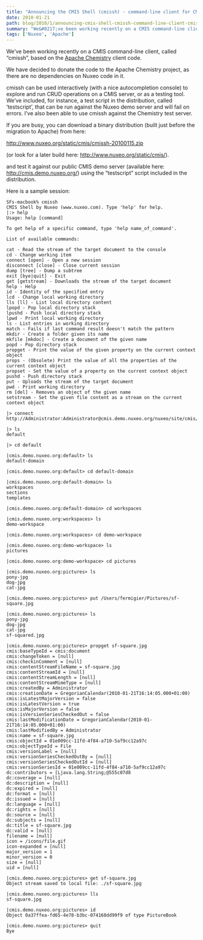 ```yaml
---
title: "Announcing the CMIS Shell (cmissh) - command-line client for CMIS"
date: 2010-01-21
path: blog/2010/1/announcing-cmis-shell-cmissh-command-line-client-cmis
summary: "We&#8217;ve been working recently on a CMIS command-line client, called &#8220;cmissh&#8221;, based on the Apache Chemistry client code."
tags: ['Nuxeo', 'Apache']
---
```


<p>We&#8217;ve been working recently on a CMIS command-line client, called
&#8220;cmissh&#8221;, based on the <a href="https://chemistry.apache.org/">Apache Chemistry</a>
client code.</p> 
<p>We have decided to donate the code to the Apache Chemistry project, as
there are no dependencies on Nuxeo code in it.</p> 
<p>cmissh can be used interactively (with a nice autocompletion console)
to explore and run CRUD operations on a CMIS server, or as a testing
tool. We&#8217;ve included, for instance, a test script in the distribution,
called &#8216;testscript&#8217;, that can be run against the Nuxeo demo server and
will fail on errors. I&#8217;ve also been able to use cmissh against the
Chemistry test server.</p> 
<p>If you are busy, you can download a binary distribution (built just
before the migration to Apache) from here:</p> 
<p><a href="http://www.nuxeo.org/static/cmis/cmissh-20100115.zip">http://www.nuxeo.org/static/cmis/cmissh-20100115.zip</a></p> 
<p>(or look for a later build here: <a href="http://www.nuxeo.org/static/cmis/">http://www.nuxeo.org/static/cmis/</a>).</p> 
<p>and test it against our public CMIS demo server (available here:
<a href="http://cmis.demo.nuxeo.org/">http://cmis.demo.nuxeo.org/</a>) using the &#8220;testscript&#8221; script included
in the distribution.</p> 
<p>Here is a sample session:</p> 

<pre><code class="prettyprint lang-text">SFs-macbook% cmissh
CMIS Shell by Nuxeo (www.nuxeo.com). Type 'help' for help.
|:&gt; help
Usage: help [command]

To get help of a specific command, type 'help name_of_command'.

List of available commands:

cat - Read the stream of the target document to the console
cd - Change working item
connect [open] - Open a new session
disconnect [close] - Close current session
dump [tree] - Dump a subtree
exit [bye|quit] - Exit
get [getstream] - Downloads the stream of the target document
help - Help
id - Identity of the specified entry
lcd - Change local working directory
lls [ll] - List local directory content
lpopd - Pop local directory stack
lpushd - Push local directory stack
lpwd - Print local working directory
ls - List entries in working directory
match - Fails if last command result doesn't match the pattern
mkdir - Create a folder given its name
mkfile [mkdoc] - Create a document of the given name
popd - Pop directory stack
propget - Print the value of the given property on the current context object
props - (Obsolete) Print the value of all the properties of the current context object
propset - Set the value of a property on the current context object
pushd - Push directory stack
put - Uploads the stream of the target document
pwd - Print working directory
rm [del] - Removes an object of the given name
setstream - Set the given file content as a stream on the current context object

|&gt; connect http://Administrator:Administrator@cmis.demo.nuxeo.org/nuxeo/site/cmis/repository

|&gt; ls
default

|&gt; cd default

|cmis.demo.nuxeo.org:default&gt; ls
default-domain

|cmis.demo.nuxeo.org:default&gt; cd default-domain

|cmis.demo.nuxeo.org:default-domain&gt; ls
workspaces
sections
templates

|cmis.demo.nuxeo.org:default-domain&gt; cd workspaces

|cmis.demo.nuxeo.org:workspaces&gt; ls
demo-workspace

|cmis.demo.nuxeo.org:workspaces&gt; cd demo-workspace

|cmis.demo.nuxeo.org:demo-workspace&gt; ls
pictures

|cmis.demo.nuxeo.org:demo-workspace&gt; cd pictures

|cmis.demo.nuxeo.org:pictures&gt; ls
pony-jpg
dog-jpg
cat-jpg

|cmis.demo.nuxeo.org:pictures&gt; put /Users/fermigier/Pictures/sf-square.jpg 

|cmis.demo.nuxeo.org:pictures&gt; ls
pony-jpg
dog-jpg
cat-jpg
sf-squared.jpg

|cmis.demo.nuxeo.org:pictures&gt; propget sf-square.jpg
cmis:baseTypeId = cmis:document
cmis:changeToken = [null]
cmis:checkinComment = [null]
cmis:contentStreamFileName = sf-square.jpg
cmis:contentStreamId = [null]
cmis:contentStreamLength = [null]
cmis:contentStreamMimeType = [null]
cmis:createdBy = Administrator
cmis:creationDate = GregorianCalendar(2010-01-21T16:14:05.000+01:00)
cmis:isLatestMajorVersion = false
cmis:isLatestVersion = true
cmis:isMajorVersion = false
cmis:isVersionSeriesCheckedOut = false
cmis:lastModificationDate = GregorianCalendar(2010-01-21T16:14:05.000+01:00)
cmis:lastModifiedBy = Administrator
cmis:name = sf-square.jpg
cmis:objectId = 01e009cc-11fd-4f84-a710-5af9cc12a97c
cmis:objectTypeId = File
cmis:versionLabel = [null]
cmis:versionSeriesCheckedOutBy = [null]
cmis:versionSeriesCheckedOutId = [null]
cmis:versionSeriesId = 01e009cc-11fd-4f84-a710-5af9cc12a97c
dc:contributors = [Ljava.lang.String;@555c07d8
dc:coverage = [null]
dc:description = [null]
dc:expired = [null]
dc:format = [null]
dc:issued = [null]
dc:language = [null]
dc:rights = [null]
dc:source = [null]
dc:subjects = [null]
dc:title = sf-square.jpg
dc:valid = [null]
filename = [null]
icon = /icons/file.gif
icon-expanded = [null]
major_version = 1
minor_version = 0
size = [null]
uid = [null]

|cmis.demo.nuxeo.org:pictures&gt; get sf-square.jpg
Object stream saved to local file: ./sf-square.jpg

|cmis.demo.nuxeo.org:pictures&gt; lls
sf-square.jpg

|cmis.demo.nuxeo.org:pictures&gt; id
Object 0a37ffea-fd65-4e78-b3bc-074168dd99f9 of type PictureBook

|cmis.demo.nuxeo.org:pictures&gt; quit
Bye
</code></pre> 
 

